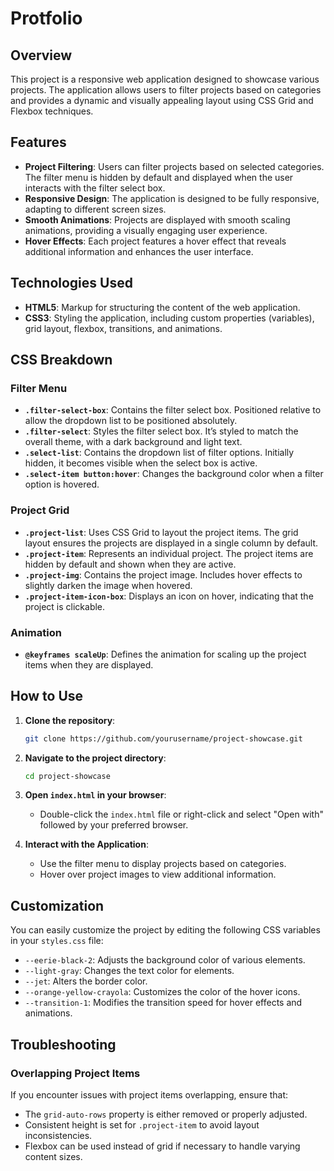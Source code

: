 # Protfolio

## Overview

This project is a responsive web application designed to showcase various projects. The application allows users to filter projects based on categories and provides a dynamic and visually appealing layout using CSS Grid and Flexbox techniques.

## Features

- **Project Filtering**: Users can filter projects based on selected categories. The filter menu is hidden by default and displayed when the user interacts with the filter select box.
- **Responsive Design**: The application is designed to be fully responsive, adapting to different screen sizes.
- **Smooth Animations**: Projects are displayed with smooth scaling animations, providing a visually engaging user experience.
- **Hover Effects**: Each project features a hover effect that reveals additional information and enhances the user interface.

## Technologies Used

- **HTML5**: Markup for structuring the content of the web application.
- **CSS3**: Styling the application, including custom properties (variables), grid layout, flexbox, transitions, and animations.

## CSS Breakdown

### Filter Menu

- **`.filter-select-box`**: Contains the filter select box. Positioned relative to allow the dropdown list to be positioned absolutely.
- **`.filter-select`**: Styles the filter select box. It’s styled to match the overall theme, with a dark background and light text.
- **`.select-list`**: Contains the dropdown list of filter options. Initially hidden, it becomes visible when the select box is active.
- **`.select-item button:hover`**: Changes the background color when a filter option is hovered.

### Project Grid

- **`.project-list`**: Uses CSS Grid to layout the project items. The grid layout ensures the projects are displayed in a single column by default.
- **`.project-item`**: Represents an individual project. The project items are hidden by default and shown when they are active.
- **`.project-img`**: Contains the project image. Includes hover effects to slightly darken the image when hovered.
- **`.project-item-icon-box`**: Displays an icon on hover, indicating that the project is clickable.

### Animation

- **`@keyframes scaleUp`**: Defines the animation for scaling up the project items when they are displayed.

## How to Use

1. **Clone the repository**:
   ```bash
   git clone https://github.com/yourusername/project-showcase.git
   ```
2. **Navigate to the project directory**:
   ```bash
   cd project-showcase
   ```
3. **Open `index.html` in your browser**:
   - Double-click the `index.html` file or right-click and select "Open with" followed by your preferred browser.

4. **Interact with the Application**:
   - Use the filter menu to display projects based on categories.
   - Hover over project images to view additional information.

## Customization

You can easily customize the project by editing the following CSS variables in your `styles.css` file:

- `--eerie-black-2`: Adjusts the background color of various elements.
- `--light-gray`: Changes the text color for elements.
- `--jet`: Alters the border color.
- `--orange-yellow-crayola`: Customizes the color of the hover icons.
- `--transition-1`: Modifies the transition speed for hover effects and animations.

## Troubleshooting

### Overlapping Project Items

If you encounter issues with project items overlapping, ensure that:
- The `grid-auto-rows` property is either removed or properly adjusted.
- Consistent height is set for `.project-item` to avoid layout inconsistencies.
- Flexbox can be used instead of grid if necessary to handle varying content sizes.

